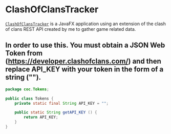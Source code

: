 # ClashOfClansTracker
[`ClashOfClansTracker`](https://github.com/NicolasJott/ClashOfClansTracker)
is a JavaFX application using an extension of the clash of clans REST API created by me to gather game related data.
## In order to use this. You must obtain a JSON Web Token from (https://developer.clashofclans.com/) and then replace API_KEY with your token in the form of a string ("").



```.java
package coc.Tokens;

public class Tokens {
    private static final String API_KEY = "";

    public static String getAPI_KEY () {
        return API_KEY;
    }
}
```
